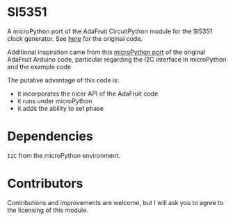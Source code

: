 # SI5351
A microPython port of the AdaFruit CircuitPython module for the SI5351 clock generator. See [here](https://github.com/adafruit/Adafruit_CircuitPython_SI5351) for the original code.

Additional inspiration came from this [microPython port](https://github.com/mycr0ft/upython_si5351) of the original AdaFruit Arduino code, particular regarding the I2C interface in microPython and the example code.

The putative advantage of this code is:

* it incorporates the nicer API of the AdaFruit code
* it runs under microPython
* it adds the ability to set phase

# Dependencies

`I2C` from the microPython environment.

# Contributors

Contributions and improvements are welcome, but I will ask you to agree to the licensing of this module.
